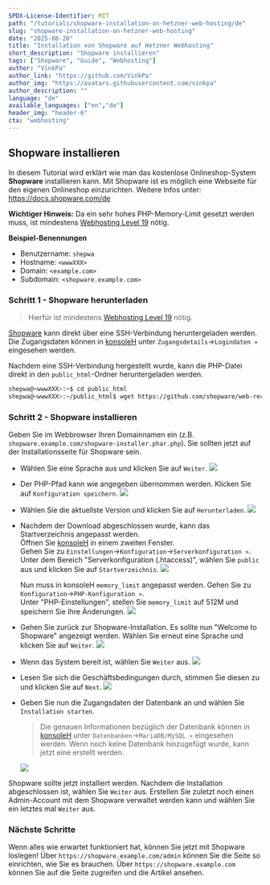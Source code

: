 ```yaml
---
SPDX-License-Identifier: MIT
path: "/tutorials/shopware-installation-on-hetzner-web-hosting/de"
slug: "shopware-installation-on-hetzner-web-hosting"
date: "2025-08-20"
title: "Installation von Shopware auf Hetzner Webhosting"
short_description: "Shopware installieren"
tags: ["Shopware", "Guide", "Webhosting"]
author: "VinkPa"
author_link: "https://github.com/VinkPa"
author_img: "https://avatars.githubusercontent.com/vinkpa"
author_description: ""
language: "de"
available_languages: ["en","de"]
header_img: "header-6"
cta: "webhosting"
---
```


## Shopware installieren

In diesem Tutorial wird erklärt wie man das kostenlose Onlineshop-System **Shopware** installieren kann. Mit Shopware ist es möglich eine Webseite für den eigenen Onlineshop einzurichten.
Weitere Infos unter:  https://docs.shopware.com/de 

**Wichtiger Hinweis:** Da ein sehr hohes PHP-Memory-Limit gesetzt werden muss, ist mindestens [Webhosting Level 19](https://www.hetzner.com/webhosting) nötig.

**Beispiel-Benennungen**

* Benutzername: `shepwa`
* Hostname: `<wwwXXX>`
* Domain: `<example.com>`
* Subdomain: `<shopware.example.com>`

### Schritt 1 - Shopware herunterladen

> Hierfür ist mindestens [Webhosting Level 19](https://www.hetzner.com/webhosting) nötig.
  
[Shopware](https://www.shopware.com/de/) kann direkt über eine SSH-Verbindung heruntergeladen werden. Die Zugangsdaten können in [konsoleH](https://konsoleh.hetzner.com/) unter `Zugangsdetails`→`Logindaten »` eingesehen werden.

Nachdem eine SSH-Verbindung hergestellt wurde, kann die PHP-Datei direkt in den `public_html`-Ordner heruntergeladen werden.

```bash
shepwa@<wwwXXX>:~$ cd public_html
shepwa@<wwwXXX>:~/public_html$ wget https://github.com/shopware/web-recovery/releases/latest/download/shopware-installer.phar.php
```

### Schritt 2 - Shopware installieren

Geben Sie im Webbrowser Ihren Domainnamen ein (z.B. `shopware.example.com/shopware-installer.phar.php`). Sie sollten jetzt auf der Installationsseite für Shopware sein.

* Wählen Sie eine Sprache aus und klicken Sie auf `Weiter`.
  ![](images/01_Shopware_installation-language.de.png)

* Der PHP-Pfad kann wie angegeben übernommen werden. Klicken Sie auf `Konfiguration speichern`.
  ![](images/02_Shopware_configuration-path.de.png)

* Wählen Sie die aktuellste Version und klicken Sie auf `Herunterladen`.
    ![](images/03_Shopware_version.de.png)

* Nachdem der Download abgeschlossen wurde, kann das Startverzeichnis angepasst werden.  
  Öffnen Sie [konsoleH](https://konsoleh.hetzner.com/) in einem zweiten Fenster.  
  Gehen Sie zu `Einstellungen`→`Konfiguration`→`Serverkonfiguration »`.  
  Unter dem Bereich "Serverkonfiguration (.htaccess)", wählen Sie `public` aus und klicken Sie auf `Startverzeichnis`.
  ![](images/04_konsoleH_document-root-change.de.png)

  Nun muss in konsoleH `memory_limit` angepasst werden.
  Gehen Sie zu `Konfiguration`→`PHP-Konfiguration »`.  
  Unter "PHP-Einstellungen", stellen Sie `memory_limit` auf 512M und speichern Sie Ihre Änderungen.
  ![](images/05_konsoleH_memory-limit.de.png)

* Gehen Sie zurück zur Shopware-Installation. Es sollte nun "Welcome to Shopware" angezeigt werden. Wählen Sie erneut eine Sprache und klicken Sie auf `Weiter`.
  ![](images/06_Shopware_installation-language.de.png)
* Wenn das System bereit ist, wählen Sie `Weiter` aus.
  ![](images/07_Shopware_system-ready.de.png)
* Lesen Sie sich die Geschäftsbedingungen durch, stimmen Sie diesen zu und klicken Sie auf `Next`.
  ![](images/08_Shopware_license-agreement.de.png)
* Geben Sie nun die Zugangsdaten der Datenbank an und wählen Sie `Installation starten`.
  > Die genauen Informationen bezüglich der Datenbank können in [konsoleH](https://konsoleh.hetzner.com/) unter `Datenbanken`→`MariaDB/MySQL »` eingesehen werden. Wenn noch keine Datenbank hinzugefügt wurde, kann jetzt eine erstellt werden.
  
  ![](images/09_Shopware_database.png)

Shopware sollte jetzt installiert werden. Nachdem die Installation abgeschlossen ist, wählen Sie `Weiter` aus. Erstellen Sie zuletzt noch einen Admin-Account mit dem Shopware verwaltet werden kann und wählen Sie ein letztes mal `Weiter` aus.

### Nächste Schritte

Wenn alles wie erwartet funktioniert hat, können Sie jetzt mit Shopware loslegen! Über `https://shopware.example.com/admin` können Sie die Seite so einrichten, wie Sie  es brauchen. Über `https://shopware.example.com` können Sie auf die Seite zugreifen und die Artikel ansehen.
